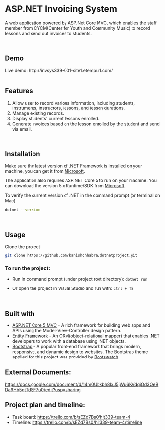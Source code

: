 # ASP.<i></i>NET Invoicing System 
<p>A web application powered by ASP<i></i>.Net Core MVC, which enables the staff member from CYCM(Center for Youth and Community Music) to record lessons and send out invoices to students.</p>
<br/>

## Demo
<p>Live demo: http://invsys339-001-site1.etempurl.com/
<!-- todo -->

<br/>
<br/>

## Features
1. Allow user to record various information, including students, instruments, instructors, lessons, and lesson durations.
2. Manage existing records.
3. Display students' current lessons enrolled.
4. Generate invoices based on the lesson enrolled by the student and send via email.

<br/>

## Installation

Make sure the latest version of .NET Framework is installed on your machine, you can get it from [Microsoft](https://dotnet.microsoft.com/download/dotnet-framework).

  The application also requires ASP.NET Core 5 to run on your machine. You can download the version 5.x Runtime/SDK from [Microsoft](https://dotnet.microsoft.com/download).

To verify the current version of .NET in the command prompt (or terminal on Mac)
```sh
dotnet --version
``` 
<br/>

## Usage

Clone the project 
```sh
git clone https://github.com/kanishchhabra/dotnetproject.git
```
### To run the project: 
- Run in command prompt (under project root directory):  `dotnet run` 

- Or open the project in Visual Studio and run with: `ctrl + f5`

<br/>

## Built with
- [ASP.NET Core 5 MVC](https://dotnet.microsoft.com/learn/aspnet/what-is-aspnet-core) - A rich framework for building web apps and APIs using the Model-View-Controller design pattern.
- [Entity Framework](https://docs.microsoft.com) - An ORM(object-relational mapper) that enables .NET developers to work with a database using .NET objects.
- [Bootstrap](https://getbootstrap.com/) - A popular front-end framework that brings modern, responsive, and dynamic design to websites. The Bootstrap theme applied for this project was provided by [Bootswatch](https://bootswatch.com/).


## External Documents:
https://docs.google.com/document/d/14m0Ubkbh8IxJ5jWu6KVdqjOd3OeBDa9Hb5qtTdSF7u0/edit?usp=sharing
<!-- todo: list below links of doeuments from google drive  -->
  
## Project plan and timeline:
 - Task board: https://trello.com/b/sEZd7Bs0/hit339-team-4
 - Timeline: https://trello.com/b/sEZd7Bs0/hit339-team-4/timeline
  
